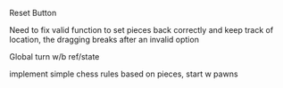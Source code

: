 Reset Button

Need to fix valid function to set pieces back correctly
and keep track of location, the dragging breaks after an invalid option

Global turn w/b ref/state

implement simple chess rules based on pieces, start w pawns
